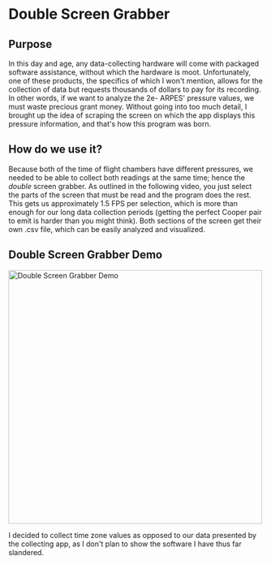 # Double Screen Grabber

## Purpose
In this day and age, any data-collecting hardware will come with packaged software assistance, without which the hardware is moot. Unfortunately, one of these products, the specifics of which I won't mention, allows for the collection of data but requests thousands of dollars to pay for its recording. In other words, if we want to analyze the 2e- ARPES' pressure values, we must waste precious grant money. Without going into too much detail, I brought up the idea of scraping the screen on which the app displays this pressure information, and that's how this program was born.

## How do we use it?
Because both of the time of flight chambers have different pressures, we needed to be able to collect both readings at the same time; hence the *double* screen grabber. As outlined in the following video, you just select the parts of the screen that must be read and the program does the rest. This gets us approximately 1.5 FPS per selection, which is more than enough for our long data collection periods (getting the perfect Cooper pair to emit is harder than you might think). Both sections of the screen get their own .csv file, which can be easily analyzed and visualized.

## Double Screen Grabber Demo
<img width="500" alt="Double Screen Grabber Demo" src="https://github.com/chintanvajariya/double_grabber/assets/49341214/016870be-9e63-4371-b729-512a133b3a0f">

I decided to collect time zone values as opposed to our data presented by the collecting app, as I don't plan to show the software I have thus far slandered.
